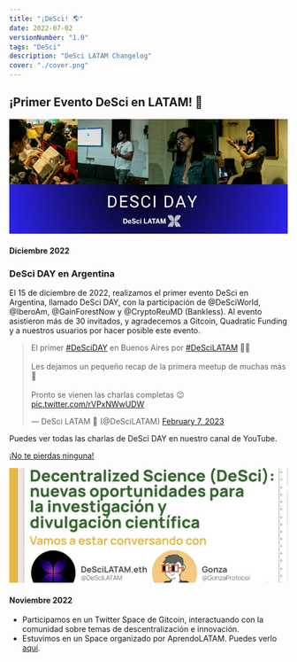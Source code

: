 ```yaml
---
title: "¡DeSci! 🌎"
date: 2022-07-02
versionNumber: "1.0"
tags: "DeSci"
description: "DeSci LATAM Changelog"
cover: "./cover.png"
---
```


## ¡Primer Evento DeSci en LATAM! 🚀

![Lanzamiento de Nebulous 1.8](../../../assets/images/changelog/desci-6.jpg)


#### Diciembre 2022

### DeSci DAY en Argentina

El 15 de diciembre de 2022, realizamos el primer evento DeSci en Argentina, llamado DeSci DAY, con la participación de @DeSciWorld, @IberoAm, @GainForestNow y @CryptoReuMD (Bankless). Al evento asistieron más de 30 invitados, y agradecemos a Gitcoin, Quadratic Funding y a nuestros usuarios por hacer posible este evento. 

<blockquote class="twitter-tweet" data-theme="dark"><p lang="es" dir="ltr">El primer <a href="https://twitter.com/hashtag/DeSciDAY?src=hash&amp;ref_src=twsrc%5Etfw">#DeSciDAY</a> en Buenos Aires por <a href="https://twitter.com/hashtag/DeSciLATAM?src=hash&amp;ref_src=twsrc%5Etfw">#DeSciLATAM</a> 🧵🧬<br><br>Les dejamos un pequeño recap de la primera meetup de muchas más 📸<br><br>Pronto se vienen las charlas completas 😉 <a href="https://t.co/rVPxNWwUDW">pic.twitter.com/rVPxNWwUDW</a></p>&mdash; DeSci LATAM 🦋 (@DeSciLATAM) <a href="https://twitter.com/DeSciLATAM/status/1623015025693626397?ref_src=twsrc%5Etfw">February 7, 2023</a></blockquote> <script async src="https://platform.twitter.com/widgets.js" charset="utf-8"></script>

Puedes ver todas las charlas de DeSci DAY en nuestro canal de YouTube.

<a href="https://www.youtube.com/@descilatam" target="_blank">¡No te pierdas ninguna!</a>

![Lanzamiento de Nebulous 1.8](../../../assets/images/changelog/desci-2.jpg)

#### Noviembre 2022

- Participamos en un Twitter Space de Gitcoin, interactuando con la comunidad sobre temas de descentralización e innovación.
- Estuvimos en un Space organizado por AprendoLATAM. Puedes verlo <a href="https://twitter.com/APRENDOlatam/status/1593625054981623810" target="_blank">aquí</a>.
